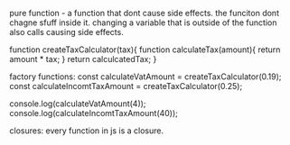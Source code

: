 pure function - a function that dont cause side effects.
the funciton dont chagne sfuff inside it.
changing a variable that is outside of the function also calls causing side effects.

function createTaxCalculator(tax){
    function calculateTax(amount){
        return amount * tax;
    }
    return calculcatedTax;
}

factory functions:
const calculateVatAmount = createTaxCalculator(0.19);
const calculateIncomtTaxAmount = createTaxCalculator(0.25);

console.log(calculateVatAmount(4));
console.log(calculateIncomtTaxAmount(40));

closures: every function in js is a closure.



